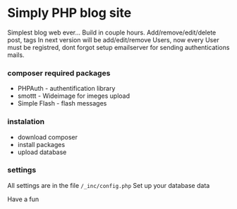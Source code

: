 # Simply PHP blog site
Simplest blog web ever... Build in couple hours. Add/remove/edit/delete post, tags
In next version will be add/edit/remove Users, now every User must be registred, dont forgot setup emailserver for sending authentications mails.

### composer required packages

 - PHPAuth - authentification library
 - smottt - Wideimage for imeges upload
 - Simple Flash - flash messages

### instalation
- download composer
- install packages
- upload database

### settings
All settings are in the file ```/_inc/config.php```
Set up your database data

Have a fun